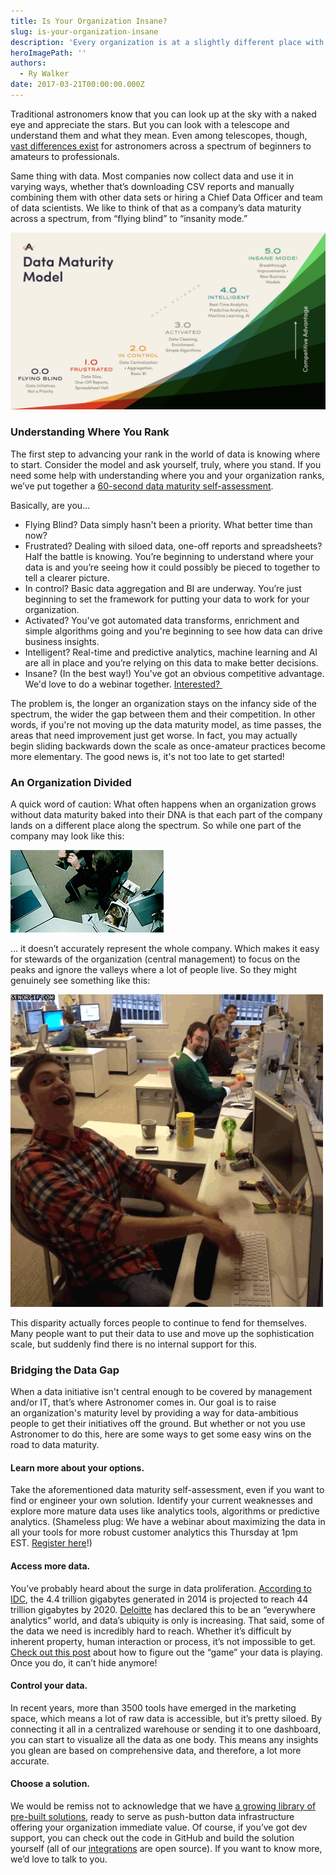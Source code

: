 ```yaml
---
title: Is Your Organization Insane?
slug: is-your-organization-insane
description: 'Every organization is at a slightly different place with how they use data. See where you are. '
heroImagePath: ''
authors:
  - Ry Walker
date: 2017-03-21T00:00:00.000Z
---
```


Traditional astronomers know that you can look up at the sky with a naked eye and appreciate the stars. But you can look with a telescope and understand them and what they mean. Even among telescopes, though, [vast differences exist](https://www.amazingtelescopes.com/types-of-telescopes-compared/) for astronomers across a spectrum of&nbsp;beginners to amateurs to professionals.

Same thing with data. Most companies now collect data and use it in varying ways, whether that’s downloading CSV reports and manually combining them with other data sets or hiring a Chief Data Officer and team of data scientists. We like to think of that as a company’s data maturity across a spectrum, from “flying blind” to “insanity mode.”

![datamaturitymodelMAINb@2x.jpeg](../assets/datamaturityMAIN-1.png)

### Understanding Where You Rank

The first step to advancing your rank in the world of data is knowing where to start. Consider the model and ask yourself, truly, where you stand. If you need some help with understanding where you and your organization ranks, we’ve put together a [60-second data maturity self-assessment](https://smartforms.wyzerr.com/#/surveys/249/28id90mYZ44WHeAHZYqXLj).&nbsp;

Basically, are you...

- Flying Blind? Data simply hasn't been a priority.&nbsp;What better time than now?
- Frustrated?&nbsp;Dealing with siloed data, one-off reports and spreadsheets? Half the battle is knowing. You’re beginning to understand where your data is and you’re seeing how it could possibly be pieced to together to tell a clearer picture.
- In control?&nbsp;Basic data aggregation and BI are underway. You’re just beginning to set the framework for putting your data to work for your organization.
- Activated? You've&nbsp;got automated data transforms, enrichment and simple algorithms going and you're beginning to see how data can drive business insights.&nbsp;
- Intelligent?&nbsp;Real-time and predictive analytics, machine learning and AI are all in place and you’re relying on this data to make better decisions.&nbsp;
- Insane? (In the best way!) You've got an obvious competitive advantage. We'd love to do a webinar together. [Interested?&nbsp;](https://www.astronomer.io/contact)

The problem is, the longer an organization stays on the infancy side of the spectrum, the wider the gap between them and their competition. In other words, if you're not moving up the data maturity model, as time passes, the areas that need&nbsp;improvement just get worse. In fact, you may&nbsp;actually begin&nbsp;sliding backwards down the scale as once-amateur practices become more elementary. The good news is, it's not too late to get started!

### An Organization Divided

A quick word of caution: What often happens when an organization grows without data maturity baked into their DNA is that each part of the company lands on a different place along the spectrum. So while one part of the company may look like this:

[![frustration.gif](../assets/jake.gif "frustration.gif")](https://giphy.com/)

… it doesn’t accurately represent the whole company. Which makes it easy for stewards of the organization (central management) to focus on the peaks and ignore the valleys where a lot of people live. So they might genuinely see something like this:

[![purejoy.gif](../assets/happycomputer.gif "purejoy.gif")](https://giphy.com/)

This disparity actually forces people to continue to fend for themselves. Many people want to put their data to use and move up the sophistication scale, but suddenly find there is no internal support for this.

### Bridging the Data Gap

When a data initiative isn't central enough to be covered by management and/or IT, that’s where Astronomer comes in. Our goal is to raise an&nbsp;organization's maturity level by providing a way for data-ambitious people to get their initiatives off the ground. But whether or not you use Astronomer to do this, here are some ways to get some easy wins on the road to data maturity.

#### Learn more about your options.

Take the aforementioned data maturity self-assessment, even if you want to find or engineer your own solution. Identify&nbsp;your current weaknesses and explore more mature data uses like analytics tools, algorithms or predictive analytics. (Shameless plug: We have&nbsp;a webinar about maximizing the data in all your tools for more robust customer analytics this Thursday at 1pm EST.&nbsp;[Register here](https://www.astronomer.io/webinar3-23-17?utm_campaign=Q1-2017-WebinarSeries-Ruberg&utm_source=hs_email&utm_medium=email&utm_content=46260858&_hsenc=p2ANqtz--qJto29jSfqD_KR8tMXb_6VUZzKFq3ORRE12iPcIUlzZHXoFDL5-CrYBohZ8yYpD-RCYEi81H0DFtOIHHpbxJqW1Xw9A&_hsmi=46260858)!)

#### Access more data.

You’ve probably heard about the surge in data proliferation. [According to IDC](https://www.emc.com/leadership/digital-universe/2014iview/executive-summary.htm), the 4.4 trillion gigabytes generated in 2014 is projected to reach 44 trillion gigabytes by 2020. [Deloitte](https://www2.deloitte.com/us/en/pages/deloitte-analytics/articles/analytics-trends.html) has declared this to be an “everywhere analytics” world, and data’s ubiquity is only is increasing. That said, some of the data we need is incredibly hard to reach. Whether it’s difficult by inherent property, human interaction or process, it’s not impossible to get. [Check out this post](https://www.astronomer.io/blog/why-is-my-data-playing-hard-to-get) about how to figure out&nbsp;the “game” your data is playing. Once you do, it can’t hide anymore!

#### Control your data.

In recent years, more than 3500 tools have emerged in the marketing space, which means a lot of raw data is accessible, but it’s pretty siloed. By connecting it all in a centralized warehouse or sending it to one dashboard, you can start to visualize all the data as one body. This means any insights you glean are based on comprehensive data, and therefore, a lot more accurate.

#### Choose a solution.

We would be remiss not to acknowledge that we have [a growing library of pre-built solutions](https://www.astronomer.io/solutions), ready to serve as push-button&nbsp;data infrastructure offering&nbsp;your organization immediate value. Of course, if you’ve got dev support, you can check out the code in GitHub and build the solution yourself (all of our [integrations](https://www.astronomer.io/integrations) are open source). If you want to know more, we’d love to talk to you.

